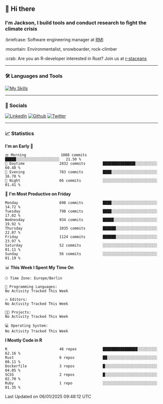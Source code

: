 ## :wave: Hi there
### I'm Jackson, I build tools and conduct research to fight the climate crisis
<p> :briefcase: Software engineering manager at <a href="https://rmi.org/" alt="RMI">RMI</a></p>
<p> :mountain: Environmentalist, snowboarder, rock-climber</p>
<p> :crab: Are you an R-developer interested in Rust? Join us at <a href="https://github.com/r-staceans" alt="r-staceans">r-staceans</a></p>

---

### :hammer_and_wrench: Languages and Tools

[![My Skills](https://skillicons.dev/icons?i=r,python,rust,docker,svelte,js,neovim,azure,postgresql,kubernetes,html,css&perline=6&theme=dark)](https://skillicons.dev)

---

### :iphone: Socials

[![LinkedIn](https://skillicons.dev/icons?i=linkedin&theme=dark)](https://www.linkedin.com/in/jackson-hoffart/) 
[![Github](https://skillicons.dev/icons?i=github&theme=dark)](https://github.com/jdhoffa) 
[![Twitter](https://skillicons.dev/icons?i=twitter&theme=dark)](https://twitter.com/jdhoffart) 

---

### :chart_with_upwards_trend: Statistics

 
<!--START_SECTION:waka-->
**I'm an Early 🐤** 

```text
🌞 Morning                1008 commits        █████░░░░░░░░░░░░░░░░░░░░   21.50 % 
🌆 Daytime                2832 commits        ███████████████░░░░░░░░░░   60.40 % 
🌃 Evening                783 commits         ████░░░░░░░░░░░░░░░░░░░░░   16.70 % 
🌙 Night                  66 commits          ░░░░░░░░░░░░░░░░░░░░░░░░░   01.41 % 
```
📅 **I'm Most Productive on Friday** 

```text
Monday                   690 commits         ████░░░░░░░░░░░░░░░░░░░░░   14.72 % 
Tuesday                  798 commits         ████░░░░░░░░░░░░░░░░░░░░░   17.02 % 
Wednesday                934 commits         █████░░░░░░░░░░░░░░░░░░░░   19.92 % 
Thursday                 1035 commits        ██████░░░░░░░░░░░░░░░░░░░   22.07 % 
Friday                   1124 commits        ██████░░░░░░░░░░░░░░░░░░░   23.97 % 
Saturday                 52 commits          ░░░░░░░░░░░░░░░░░░░░░░░░░   01.11 % 
Sunday                   56 commits          ░░░░░░░░░░░░░░░░░░░░░░░░░   01.19 % 
```


📊 **This Week I Spent My Time On** 

```text
🕑︎ Time Zone: Europe/Berlin

💬 Programming Languages: 
No Activity Tracked This Week

🔥 Editors: 
No Activity Tracked This Week

🐱‍💻 Projects: 
No Activity Tracked This Week

💻 Operating System: 
No Activity Tracked This Week
```

**I Mostly Code in R** 

```text
R                        46 repos            ████████████████░░░░░░░░░   62.16 % 
Rust                     6 repos             ██░░░░░░░░░░░░░░░░░░░░░░░   08.11 % 
Dockerfile               3 repos             █░░░░░░░░░░░░░░░░░░░░░░░░   04.05 % 
SCSS                     2 repos             █░░░░░░░░░░░░░░░░░░░░░░░░   02.70 % 
Ruby                     1 repo              ░░░░░░░░░░░░░░░░░░░░░░░░░   01.35 % 
```




 Last Updated on 06/01/2025 09:48:12 UTC
<!--END_SECTION:waka-->
